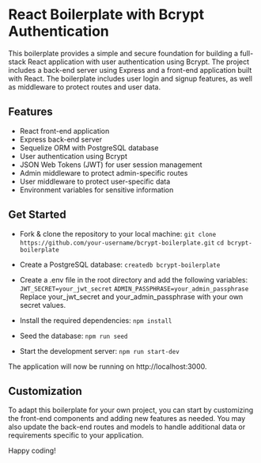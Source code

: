# React Boilerplate with Bcrypt Authentication

This boilerplate provides a simple and secure foundation for building a full-stack React application with user authentication using Bcrypt. The project includes a back-end server using Express and a front-end application built with React. The boilerplate includes user login and signup features, as well as middleware to protect routes and user data.

## Features

- React front-end application
- Express back-end server
- Sequelize ORM with PostgreSQL database
- User authentication using Bcrypt
- JSON Web Tokens (JWT) for user session management
- Admin middleware to protect admin-specific routes
- User middleware to protect user-specific data
- Environment variables for sensitive information

## Get Started

- Fork & clone the repository to your local machine:
  `git clone https://github.com/your-username/bcrypt-boilerplate.git`
  `cd bcrypt-boilerplate`

- Create a PostgreSQL database:
  `createdb bcrypt-boilerplate`

- Create a .env file in the root directory and add the following variables:
  `JWT_SECRET=your_jwt_secret`
  `ADMIN_PASSPHRASE=your_admin_passphrase`
  Replace your_jwt_secret and your_admin_passphrase with your own secret values.

- Install the required dependencies:
  `npm install`
- Seed the database:
  `npm run seed`
- Start the development server:
  `npm run start-dev`

The application will now be running on http://localhost:3000.

## Customization

To adapt this boilerplate for your own project, you can start by customizing the front-end components and adding new features as needed. You may also update the back-end routes and models to handle additional data or requirements specific to your application.

Happy coding!

